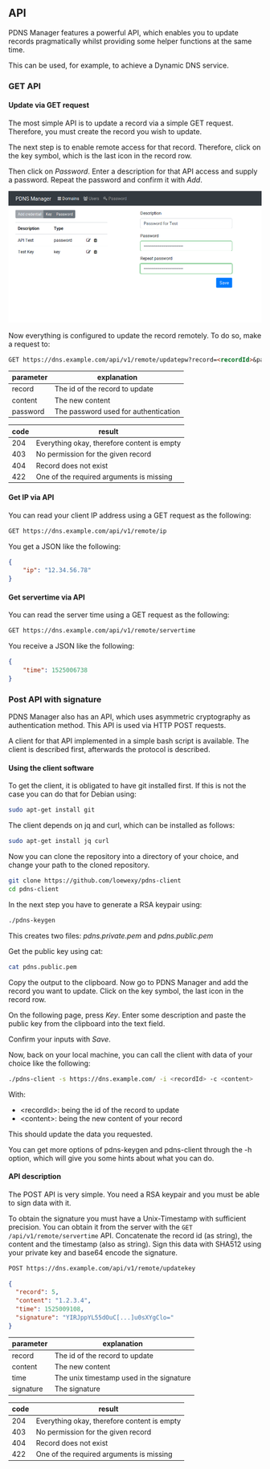 ## API

PDNS Manager features a powerful API, which enables you to update
records pragmatically whilst providing some helper functions at the same time.

This can be used, for example, to achieve a Dynamic DNS service.

### GET API

#### Update via GET request

The most simple API is to update a record via a simple GET request.
Therefore, you must create the record you wish to update.

The next step is to enable remote access for that record. Therefore,
click on the key symbol, which is the last icon in the record row.

Then click on *Password*. Enter a description for that API access and
supply a password. Repeat the password and confirm it with *Add*.

![Screenshot](img/api.md/screenshot_1.png)

Now everything is configured to update the record remotely. To do so,
make a request to:

```markdown
GET https://dns.example.com/api/v1/remote/updatepw?record=<recordId>&password=<pass>&content=<content>
```

| parameter | explanation |
| --- | --- |
| record | The id of the record to update |
| content | The new content |
| password | The password used for authentication |

| code | result |
| --- | --- |
| 204 | Everything okay, therefore content is empty |
| 403 | No permission for the given record |
| 404 | Record does not exist |
| 422 | One of the required arguments is missing |

#### Get IP via API

You can read your client IP address using a GET
request as the following:

```markdown
GET https://dns.example.com/api/v1/remote/ip
```

You get a JSON like the following:

```json
{
    "ip": "12.34.56.78"
}
```

#### Get servertime via API

You can read the server time using a GET
request as the following:

```markdown
GET https://dns.example.com/api/v1/remote/servertime
```

You receive a JSON like the following:

```json
{
    "time": 1525006738
}
```

### Post API with signature

PDNS Manager also has an API, which uses asymmetric cryptography as
authentication method. This API is used via HTTP POST requests.


A client for that API implemented in a simple bash script is available.
The client is described first, afterwards the protocol is described.

#### Using the client software

To get the client, it is obligated to have git installed first. If this is not the case
you can do that for Debian using:

```bash
sudo apt-get install git
```

The client depends on jq and curl, which can be installed as follows:
```bash
sudo apt-get install jq curl
```

Now you can clone the repository into a directory of your choice, and
change your path to the cloned repository.

```bash
git clone https://github.com/loewexy/pdns-client
cd pdns-client
```

In the next step you have to generate a RSA keypair using:

```bash
./pdns-keygen
```

This creates two files: *pdns.private.pem* and *pdns.public.pem*

Get the public key using cat:

```bash
cat pdns.public.pem
```

Copy the output to the clipboard. Now go to PDNS Manager and add the
record you want to update. Click on the key symbol, the last icon in
the record row.

On the following page, press *Key*. Enter some description and paste
the public key from the clipboard into the text field.

Confirm your inputs with *Save*.

Now, back on your local machine, you can call the
client with data of your choice like the following:

```bash
./pdns-client -s https://dns.example.com/ -i <recordId> -c <content>
```

With:

* &lt;recordId&gt;: being the id of the record to update
* &lt;content&gt;: being the new content of your record

This should update the data you requested.

You can get more options of pdns-keygen and pdns-client through the -h
option, which will give you some hints about what you can do.

#### API description

The POST API is very simple. You need a RSA keypair and you must be
able to sign data with it.

To obtain the signature you must have a Unix-Timestamp with
sufficient precision. You can obtain it from the server with
the `GET /api/v1/remote/servertime` API. Concatenate the record id
(as string), the content and the timestamp (also as string).
Sign this data with SHA512 using your private key and base64
encode the signature.

```markdown
POST https://dns.example.com/api/v1/remote/updatekey
```

```json
{
  "record": 5,
  "content": "1.2.3.4",
  "time": 1525009108,
  "signature": "YIRJppYL55dOuC[...]u0sXYgClo="
}
```

| parameter | explanation |
| --- | --- |
| record | The id of the record to update |
| content | The new content |
| time | The unix timestamp used in the signature |
| signature | The signature |

| code | result |
| --- | --- |
| 204 | Everything okay, therefore content is empty |
| 403 | No permission for the given record |
| 404 | Record does not exist |
| 422 | One of the required arguments is missing |
